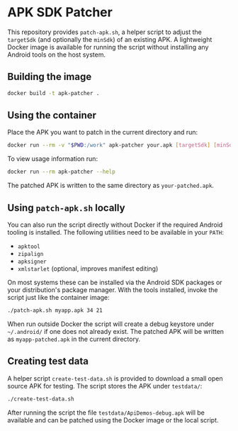 # APK SDK Patcher

This repository provides `patch-apk.sh`, a helper script to adjust the
`targetSdk` (and optionally the `minSdk`) of an existing APK.  A lightweight
Docker image is available for running the script without installing any
Android tools on the host system.

## Building the image

```bash
docker build -t apk-patcher .
```

## Using the container

Place the APK you want to patch in the current directory and run:

```bash
docker run --rm -v "$PWD:/work" apk-patcher your.apk [targetSdk] [minSdk]
```

To view usage information run:

```bash
docker run --rm apk-patcher --help
```

The patched APK is written to the same directory as `your-patched.apk`.

## Using `patch-apk.sh` locally

You can also run the script directly without Docker if the required
Android tooling is installed.  The following utilities need to be
available in your `PATH`:

* `apktool`
* `zipalign`
* `apksigner`
* `xmlstarlet` (optional, improves manifest editing)

On most systems these can be installed via the Android SDK packages or
your distribution's package manager.  With the tools installed, invoke
the script just like the container image:

```bash
./patch-apk.sh myapp.apk 34 21
```

When run outside Docker the script will create a debug keystore under
`~/.android/` if one does not already exist.  The patched APK will be
written as `myapp-patched.apk` in the current directory.

## Creating test data

A helper script `create-test-data.sh` is provided to download a small open
source APK for testing. The script stores the APK under `testdata/`:

```bash
./create-test-data.sh
```

After running the script the file `testdata/ApiDemos-debug.apk` will be
available and can be patched using the Docker image or the local script.
